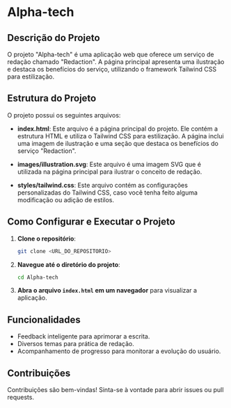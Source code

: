 # Alpha-tech

## Descrição do Projeto
O projeto "Alpha-tech" é uma aplicação web que oferece um serviço de redação chamado "Redaction". A página principal apresenta uma ilustração e destaca os benefícios do serviço, utilizando o framework Tailwind CSS para estilização.

## Estrutura do Projeto
O projeto possui os seguintes arquivos:

- **index.html**: Este arquivo é a página principal do projeto. Ele contém a estrutura HTML e utiliza o Tailwind CSS para estilização. A página inclui uma imagem de ilustração e uma seção que destaca os benefícios do serviço "Redaction".

- **images/illustration.svg**: Este arquivo é uma imagem SVG que é utilizada na página principal para ilustrar o conceito de redação.

- **styles/tailwind.css**: Este arquivo contém as configurações personalizadas do Tailwind CSS, caso você tenha feito alguma modificação ou adição de estilos.

## Como Configurar e Executar o Projeto

1. **Clone o repositório**:
   ```bash
   git clone <URL_DO_REPOSITORIO>
   ```

2. **Navegue até o diretório do projeto**:
   ```bash
   cd Alpha-tech
   ```

3. **Abra o arquivo `index.html` em um navegador** para visualizar a aplicação.

## Funcionalidades
- Feedback inteligente para aprimorar a escrita.
- Diversos temas para prática de redação.
- Acompanhamento de progresso para monitorar a evolução do usuário.

## Contribuições
Contribuições são bem-vindas! Sinta-se à vontade para abrir issues ou pull requests.